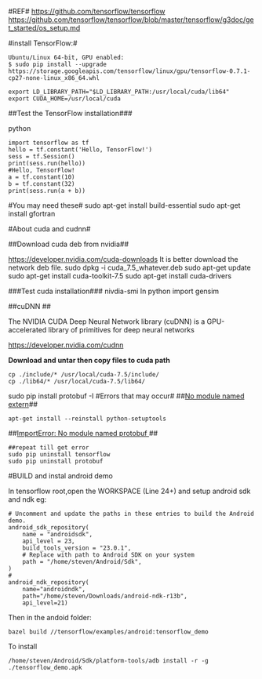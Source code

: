 #REF#
https://github.com/tensorflow/tensorflow
https://github.com/tensorflow/tensorflow/blob/master/tensorflow/g3doc/get_started/os_setup.md

#install TensorFlow:#

~~~
Ubuntu/Linux 64-bit, GPU enabled:
$ sudo pip install --upgrade https://storage.googleapis.com/tensorflow/linux/gpu/tensorflow-0.7.1-cp27-none-linux_x86_64.whl
~~~

~~~
export LD_LIBRARY_PATH="$LD_LIBRARY_PATH:/usr/local/cuda/lib64"
export CUDA_HOME=/usr/local/cuda
~~~
##Test the TensorFlow installation###


python
~~~
import tensorflow as tf
hello = tf.constant('Hello, TensorFlow!')
sess = tf.Session()
print(sess.run(hello))
#Hello, TensorFlow!
a = tf.constant(10)
b = tf.constant(32)
print(sess.run(a + b))
~~~

#You may need these#
sudo apt-get install build-essential
sudo apt-get install gfortran


#About cuda and cudnn#

##Download cuda deb from nvidia##

https://developer.nvidia.com/cuda-downloads
It is better download the network deb file.
sudo dpkg -i cuda_7.5_whatever.deb
sudo apt-get update
sudo apt-get install cuda-toolkit-7.5
sudo apt-get install cuda-drivers

###Test cuda installation###
nivdia-smi
In python
import gensim

##cuDNN ## 


The NVIDIA CUDA Deep Neural Network library (cuDNN) is a GPU-accelerated library of primitives for deep neural networks

https://developer.nvidia.com/cudnn

**Download and untar then copy files to cuda path**

~~~
cp ./include/* /usr/local/cuda-7.5/include/
cp ./lib64/* /usr/local/cuda-7.5/lib64/
~~~

sudo pip install protobuf -I
#Errors that may occur#
##[No module named extern](https://github.com/pypa/pip/issues/3551)##
~~~
apt-get install --reinstall python-setuptools
~~~
##[ImportError: No module named protobuf ](https://github.com/tensorflow/tensorflow/issues/1336)##

~~~
##repeat till get error
sudo pip uninstall tensorflow
sudo pip uninstall protobuf
~~~




#BUILD and  instal android demo

In tensorflow root,open the WORKSPACE (Line 24+) and setup android sdk and ndk eg:
```
# Uncomment and update the paths in these entries to build the Android demo.
android_sdk_repository(
    name = "androidsdk",
    api_level = 23,
    build_tools_version = "23.0.1",
    # Replace with path to Android SDK on your system
    path = "/home/steven/Android/Sdk",
)
#
android_ndk_repository(
    name="androidndk",
    path="/home/steven/Downloads/android-ndk-r13b",
    api_level=21)
```

Then in the andoid folder:
```
bazel build //tensorflow/examples/android:tensorflow_demo
```

To install 
```
/home/steven/Android/Sdk/platform-tools/adb install -r -g ./tensorflow_demo.apk
```

